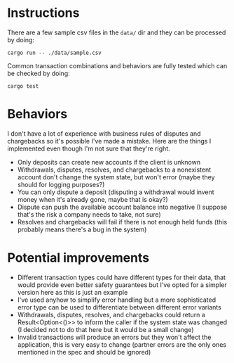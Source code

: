 # Instructions

There are a few sample csv files in the `data/` dir and they can be processed by doing:

```
cargo run -- ./data/sample.csv
```

Common transaction combinations and behaviors are fully tested which can be checked by doing:

```
cargo test
```

# Behaviors

I don't have a lot of experience with business rules of disputes and chargebacks so it's possible I've made a mistake. Here are the things I implemented even though I'm not sure that they're right.

- Only deposits can create new accounts if the client is unknown
- Withdrawals, disputes, resolves, and chargebacks to a nonexistent account don't change the system state, but won't error (maybe they should for logging purposes?)
- You can only dispute a deposit (disputing a withdrawal would invent money when it's already gone, maybe that is okay?)
- Dispute can push the available account balance into negative (I suppose that's the risk a company needs to take, not sure)
- Resolves and chargebacks will fail if there is not enough held funds (this probably means there's a bug in the system)

# Potential improvements

- Different transaction types could have different types for their data, that would provide even better safety guarantees but I've opted for a simpler version here as this is just an example
- I've used anyhow to simplify error handling but a more sophisticated error type can be used to differentiate between different error variants
- Withdrawals, disputes, resolves, and chargebacks could return a Result<Option<()>> to inform the caller if the system state was changed (I decided not to do that here but it would be a small change)
- Invalid transactions will produce an errors but they won't affect the application, this is very easy to change (partner errors are the only ones mentioned in the spec and should be ignored)
